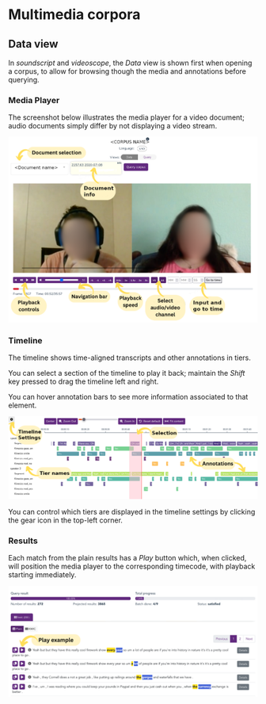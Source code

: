 # Multimedia corpora

## Data view

In _soundscript_ and _videoscope_, the _Data_ view is shown first when opening a corpus, to allow for browsing though the media and annotations before querying.

### Media Player

The screenshot below illustrates the media player for a video document; audio documents simply differ by not displaying a video stream. 

<p>
  <img src="images/media_player.png" alt="Screenshot of a media player showing a video" width="550"/>
</p>

### Timeline

The timeline shows time-aligned transcripts and other annotations in tiers.

You can select a section of the timeline to play it back; maintain the _Shift_ key pressed to drag the timeline left and right.

You can hover annotation bars to see more information associated to that element.

<p>
  <img src="images/timeline.png" alt="Timeline" width="550"/>
</p>

You can control which tiers are displayed in the timeline settings by clicking the gear icon in the top-left corner.

### Results

Each match from the plain results has a _Play_ button which, when clicked, will position the media player to the corresponding timecode, with playback starting immediately.

<p>
  <img src="images/results_media.png" alt="Results with the play button" width="550"/>
</p>


